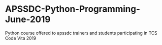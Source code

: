 # APSSDC-Python-Programming-June-2019
Python course offered to apssdc trainers and students participating in TCS Code Vita 2019
